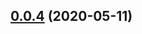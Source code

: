 ## [0.0.4](https://gitlab.oneitfarm.com/itfarm_zhangyi/idg-vue-ts/compare/0.0.3...0.0.4) (2020-05-11)




